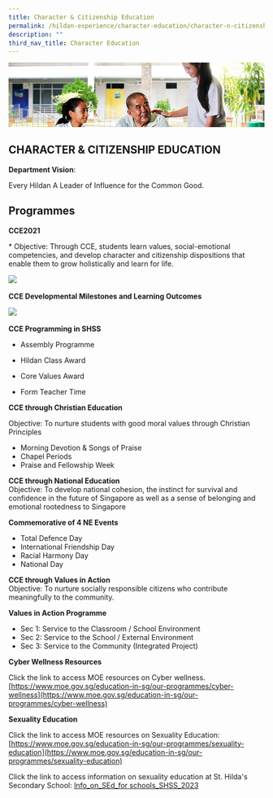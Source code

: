 ```yaml
---
title: Character & Citizenship Education
permalink: /hildan-experience/character-education/character-n-citizenship-education/
description: ""
third_nav_title: Character Education
---
```

![](/images/Character%20Education/CCE%20Banner.jpg)

CHARACTER & CITIZENSHIP EDUCATION
---------------------------------
**Department Vision**: 

Every Hildan A Leader of Influence for the Common Good.

Programmes
----------

**CCE2021**     
<style> { margin:0;} </style>* Objective: Through CCE, students learn values, social-emotional competencies, and develop character and citizenship dispositions that enable them to grow holistically and learn for life.

**![](https://lh5.googleusercontent.com/Xu8f0UjLhCeCy3wt2rJkL8BW-A-U2IMRALgLTZKmF4OJG4kQa1Fi1j2egD2cKit_0JV9wlu6zaps_YviFx-gN1gAqzoNW3DVYX5moXRzW25ySvoRosVaumnfFKZ_xNa3NzSi2qIV9VnynoejKcLIINIpYXvau0BpM-WpZYxzah-4b6hjPFc4FgbR9wVuHI08)**

**CCE Developmental Milestones and Learning Outcomes**

**![](https://lh4.googleusercontent.com/fQPbm95JmtPD2x8OGg7DOntdNmorliVrZMLSQXmL-ii5s1-BzSvFWEw4YoXthSORFigQAt31_oPBXNTZQTcRRlCzOa8rGaTXl7Ge_An3df7sjWlRDJ2yvmSb01PYn7wxPsOQFXA5LtpXFLFCKsSmXL91347t2NG4FQaqaQ2CJvejVdd-otI8Zv0E0DgpFO1J)**

**CCE Programming in SHSS**

*   Assembly Programme
    
*   Hildan Class Award
    
*   Core Values Award
    
*   Form Teacher Time

**CCE through Christian Education**

Objective: To nurture students with good moral values through Christian Principles
* Morning Devotion & Songs of Praise
* Chapel Periods
* Praise and Fellowship Week  

**CCE through National Education**   
Objective: To develop national cohesion, the instinct for survival and confidence in the future of Singapore as well as a sense of belonging and emotional rootedness to Singapore

**Commemorative of 4 NE Events**
* Total Defence Day
* International Friendship Day
* Racial Harmony Day
* National Day

**CCE through Values in Action**     
Objective: To nurture socially responsible citizens who contribute meaningfully to the community. 

**Values in Action Programme**
* Sec 1: Service to the Classroom / School Environment
* Sec 2: Service to the School / External Environment
* Sec 3: Service to the Community (Integrated Project)

**Cyber Wellness Resources**

Click the link to access MOE resources on Cyber wellness.
[https://www.moe.gov.sg/education-in-sg/our-programmes/cyber-wellness](https://www.moe.gov.sg/education-in-sg/our-programmes/cyber-wellness)

**Sexuality Education**

Click the link to access MOE resources on Sexuality Education:
[https://www.moe.gov.sg/education-in-sg/our-programmes/sexuality-education](https://www.moe.gov.sg/education-in-sg/our-programmes/sexuality-education)


Click the link to access information on sexuality education at St. Hilda's Secondary School: 
[Info_on_SEd_for schools_SHSS_2023](/files/Info_on_SEd_for%20schools_SHSS_2023.pdf)